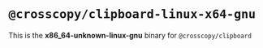# `@crosscopy/clipboard-linux-x64-gnu`

This is the **x86_64-unknown-linux-gnu** binary for `@crosscopy/clipboard`
